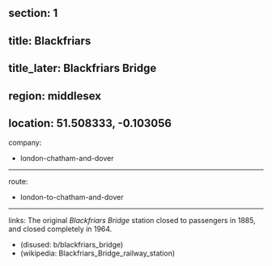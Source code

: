 section: 1
----
title: Blackfriars
----
title_later: Blackfriars Bridge
----
region: middlesex
----
location: 51.508333, -0.103056
----
company:
- london-chatham-and-dover
----
route:
- london-to-chatham-and-dover
----
links:
The original *Blackfriars Bridge* station closed to passengers in 1885, and closed completely in 1964.
- (disused: b/blackfriars_bridge)
- (wikipedia: Blackfriars_Bridge_railway_station)

